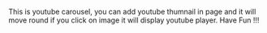 This is youtube carousel, you can add youtube thumnail in page and it will move round 
if you click on image it will display youtube player. Have Fun !!!
